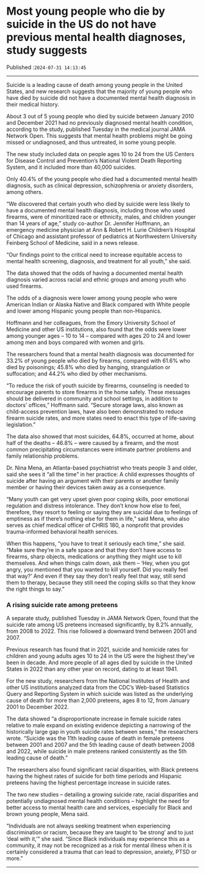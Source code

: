 # Most young people who die by suicide in the US do not have previous mental health diagnoses, study suggests

Published :`2024-07-31 14:13:45`

---

Suicide is a leading cause of death among young people in the United States, and new research suggests that the majority of young people who have died by suicide did not have a documented mental health diagnosis in their medical history.

About 3 out of 5 young people who died by suicide between January 2010 and December 2021 had no previously diagnosed mental health condition, according to the study, published Tuesday in the medical journal JAMA Network Open. This suggests that mental health problems might be going missed or undiagnosed, and thus untreated, in some young people.

The new study included data on people ages 10 to 24 from the US Centers for Disease Control and Prevention’s National Violent Death Reporting System, and it included more than 40,000 suicides.

Only 40.4% of the young people who died had a documented mental health diagnosis, such as clinical depression, schizophrenia or anxiety disorders, among others.

“We discovered that certain youth who died by suicide were less likely to have a documented mental health diagnosis, including those who used firearms, were of minoritized race or ethnicity, males, and children younger than 14 years of age,” study co-author Dr. Jennifer Hoffmann, an emergency medicine physician at Ann & Robert H. Lurie Children’s Hospital of Chicago and assistant professor of pediatrics at Northwestern University Feinberg School of Medicine, said in a news release.

“Our findings point to the critical need to increase equitable access to mental health screening, diagnosis, and treatment for all youth,” she said.

The data showed that the odds of having a documented mental health diagnosis varied across racial and ethnic groups and among youth who used firearms.

The odds of a diagnosis were lower among young people who were American Indian or Alaska Native and Black compared with White people and lower among Hispanic young people than non-Hispanics.

Hoffmann and her colleagues, from the Emory University School of Medicine and other US institutions, also found that the odds were lower among younger ages – 10 to 14 – compared with ages 20 to 24 and lower among men and boys compared with women and girls.

The researchers found that a mental health diagnosis was documented for 33.2% of young people who died by firearms, compared with 61.6% who died by poisonings; 45.8% who died by hanging, strangulation or suffocation; and 44.2% who died by other mechanisms.

“To reduce the risk of youth suicide by firearms, counseling is needed to encourage parents to store firearms in the home safely. These messages should be delivered in community and school settings, in addition to doctors’ offices,” Hoffmann said. “Secure storage laws, also known as child-access prevention laws, have also been demonstrated to reduce firearm suicide rates, and more states need to enact this type of life-saving legislation.”

The data also showed that most suicides, 64.8%, occurred at home, about half of the deaths – 46.8% – were caused by a firearm, and the most common precipitating circumstances were intimate partner problems and family relationship problems.

Dr. Nina Mena, an Atlanta-based psychiatrist who treats people 3 and older, said she sees it “all the time” in her practice: A child expresses thoughts of suicide after having an argument with their parents or another family member or having their devices taken away as a consequence.

“Many youth can get very upset given poor coping skills, poor emotional regulation and distress intolerance. They don’t know how else to feel, therefore, they resort to feeling or saying they are suicidal due to feelings of emptiness as if there’s nothing else for them in life,” said Mena, who also serves as chief medical officer of CHRIS 180, a nonprofit that provides trauma-informed behavioral health services.

When this happens, “you have to treat it seriously each time,” she said. “Make sure they’re in a safe space and that they don’t have access to firearms, sharp objects, medications or anything they might use to kill themselves. And when things calm down, ask them – ‘Hey, when you got angry, you mentioned that you wanted to kill yourself. Did you really feel that way?’ And even if they say they don’t really feel that way, still send them to therapy, because they still need the coping skills so that they know the right things to say.”

### A rising suicide rate among preteens

A separate study, published Tuesday in JAMA Network Open, found that the suicide rate among US preteens increased significantly, by 8.2% annually, from 2008 to 2022. This rise followed a downward trend between 2001 and 2007.

Previous research has found that in 2021, suicide and homicide rates for children and young adults ages 10 to 24 in the US were the highest they’ve been in decade. And more people of all ages died by suicide in the United States in 2022 than any other year on record, dating to at least 1941.

For the new study, researchers from the National Institutes of Health and other US institutions analyzed data from the CDC’s Web-based Statistics Query and Reporting System in which suicide was listed as the underlying cause of death for more than 2,000 preteens, ages 8 to 12, from January 2001 to December 2022.

The data showed “a disproportionate increase in female suicide rates relative to male expand on existing evidence depicting a narrowing of the historically large gap in youth suicide rates between sexes,” the researchers wrote. “Suicide was the 11th leading cause of death in female preteens between 2001 and 2007 and the 5th leading cause of death between 2008 and 2022, while suicide in male preteens ranked consistently as the 5th leading cause of death.”

The researchers also found significant racial disparities, with Black preteens having the highest rates of suicide for both time periods and Hispanic preteens having the highest percentage increase in suicide rates.

The two new studies – detailing a growing suicide rate, racial disparities and potentially undiagnosed mental health conditions – highlight the need for better access to mental health care and services, especially for Black and brown young people, Mena said.

“Individuals are not always seeking treatment when experiencing discrimination or racism, because they are taught to ‘be strong’ and to just ‘deal with it,’” she said. “Since Black individuals may experience this as a community, it may not be recognized as a risk for mental illness when it is certainly considered a trauma that can lead to depression, anxiety, PTSD or more.”

---

